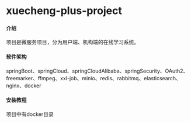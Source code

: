 # xuecheng-plus-project

#### 介绍
项目是微服务项目，分为用户端、机构端的在线学习系统。

#### 软件架构
springBoot、springCloud、springCloudAlibaba、springSecurity、OAuth2、freemarker、ffmpeg、xxl-job、minio、redis、rabbitmq、elasticsearch、nginx、docker


#### 安装教程
项目中有docker目录
